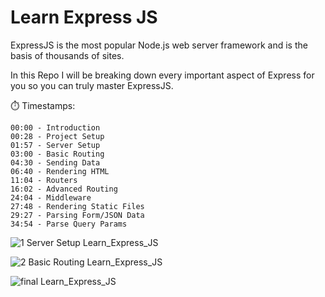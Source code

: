 # Learn Express JS

ExpressJS is the most popular Node.js web server framework and is the basis of thousands of sites.

In this Repo I will be breaking down every important aspect of Express for you so you can truly master ExpressJS.

⏱️ Timestamps:

```
00:00 - Introduction
00:28 - Project Setup
01:57 - Server Setup
03:00 - Basic Routing
04:30 - Sending Data
06:40 - Rendering HTML
11:04 - Routers
16:02 - Advanced Routing
24:04 - Middleware
27:48 - Rendering Static Files
29:27 - Parsing Form/JSON Data
34:54 - Parse Query Params
```

![1 Server Setup Learn_Express_JS](https://user-images.githubusercontent.com/69881638/139658088-229a66ba-98eb-4c82-b06e-3d0e4c99e55f.png)

![2 Basic Routing Learn_Express_JS](https://user-images.githubusercontent.com/69881638/139658095-fbf7a676-a484-4dd5-820c-9c6ee6e2a1ba.png)

![final Learn_Express_JS](https://user-images.githubusercontent.com/69881638/139658586-fca6f01b-5549-4adb-8fca-8ab30b015421.png)
